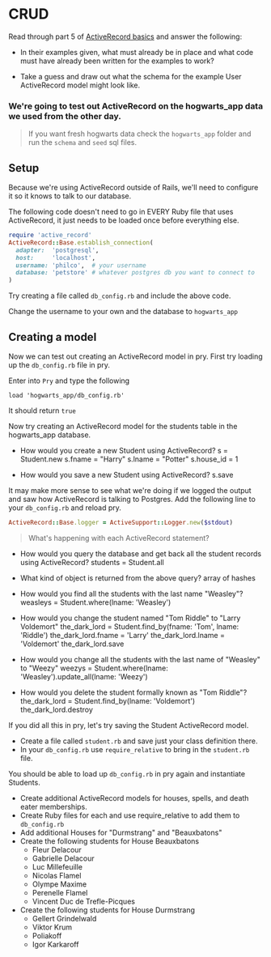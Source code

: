 # CRUD

Read through part 5 of [ActiveRecord basics](http://guides.rubyonrails.org/active_record_basics.html#crud-reading-and-writing-data) and answer the following:

- In their examples given, what must already be in place and what code must have already been written for the examples to work?

- Take a guess and draw out what the schema for the example User ActiveRecord model might look like.

### We're going to test out ActiveRecord on the hogwarts_app data we used from the other day.

> If you want fresh hogwarts data check the `hogwarts_app` folder and run the
`schema` and `seed` sql files.

## Setup

Because we're using ActiveRecord outside of Rails, we'll need to configure it
so it knows to talk to our database.

The following code doesn't need to go in EVERY Ruby file that uses ActiveRecord,
it just needs to be loaded once before everything else.

```rb
require 'active_record'
ActiveRecord::Base.establish_connection(
  adapter:  'postgresql',
  host:     'localhost',
  username: 'philco',  # your username
  database: 'petstore' # whatever postgres db you want to connect to
)
```

Try creating a file called `db_config.rb` and include the above code.

Change the username to your own and the database to `hogwarts_app`

## Creating a model

Now we can test out creating an ActiveRecord model in pry.
First try loading up the `db_config.rb` file in pry.

Enter into `Pry` and type the following

```
load 'hogwarts_app/db_config.rb'
```

It should return `true`

Now try creating an ActiveRecord model for the students table in the hogwarts_app database.

- How would you create a new Student using ActiveRecord?
s = Student.new
s.fname = "Harry"
s.lname = "Potter"
s.house_id = 1

- How would you save a new Student using ActiveRecord?
s.save

It may make more sense to see what we're doing if we logged the output and saw how ActiveRecord is talking to Postgres.  Add the following line to your `db_config.rb` and reload pry.

```rb
ActiveRecord::Base.logger = ActiveSupport::Logger.new($stdout)
```

> What's happening with each ActiveRecord statement?


- How would you query the database and get back all the student records using ActiveRecord?
students = Student.all

- What kind of object is returned from the above query?
array of hashes

- How would you find all the students with the last name "Weasley"?
weasleys = Student.where(lname: 'Weasley')

- How would you change the student named "Tom Riddle" to "Larry Voldemort"
the_dark_lord = Student.find_by(fname: 'Tom', lname: 'Riddle')
the_dark_lord.fname = 'Larry'
the_dark_lord.lname = 'Voldemort'
the_dark_lord.save

- How would you change all the students with the last name of "Weasley" to "Weezy"
weezys = Student.where(lname: 'Weasley').update_all(lname: 'Weezy')

- How would you delete the student formally known as "Tom Riddle"?
the_dark_lord = Student.find_by(lname: 'Voldemort')
the_dark_lord.destroy

If you did all this in pry, let's try saving the Student ActiveRecord model.
- Create a file called `student.rb` and save just your class definition there.
- In your `db_config.rb` use `require_relative` to bring in the `student.rb` file.

You should be able to load up `db_config.rb` in pry again and instantiate Students.

- Create additional ActiveRecord models for houses, spells, and death eater memberships.
- Create Ruby files for each and use require_relative to add them to `db_config.rb`
- Add additional Houses for "Durmstrang" and "Beauxbatons"
- Create the following students for House Beauxbatons
  - Fleur Delacour
  - Gabrielle Delacour
  - Luc Millefeuille
  - Nicolas Flamel
  - Olympe Maxime
  - Perenelle Flamel
  - Vincent Duc de Trefle-Picques
- Create the following students for House Durmstrang
  - Gellert Grindelwald
  - Viktor Krum
  - Poliakoff
  - Igor Karkaroff
